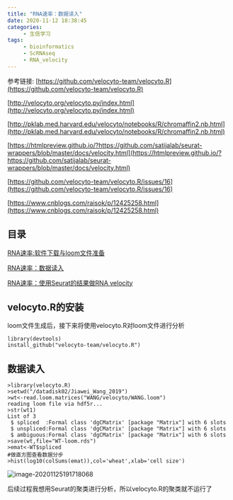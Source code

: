 ```yaml
---
title: "RNA速率：数据读入"
date: 2020-11-12 18:38:45
categories:
     - 生信学习
tags:
     - bioinformatics
     - ScRNAseq
     - RNA_velocity
---
```




参考链接:
[https://github.com/velocyto-team/velocyto.R](https://github.com/velocyto-team/velocyto.R)

[http://velocyto.org/velocyto.py/index.html](http://velocyto.org/velocyto.py/index.html)

[http://pklab.med.harvard.edu/velocyto/notebooks/R/chromaffin2.nb.html](http://pklab.med.harvard.edu/velocyto/notebooks/R/chromaffin2.nb.html)

[https://htmlpreview.github.io/?https://github.com/satijalab/seurat-wrappers/blob/master/docs/velocity.html](https://htmlpreview.github.io/?https://github.com/satijalab/seurat-wrappers/blob/master/docs/velocity.html)

[https://github.com/velocyto-team/velocyto.R/issues/16](https://github.com/velocyto-team/velocyto.R/issues/16)

[https://www.cnblogs.com/raisok/p/12425258.html](https://www.cnblogs.com/raisok/p/12425258.html)

## 目录

[RNA速率:软件下载与loom文件准备](https://www.zhouxiaozhao.cn/2020/11/10/RNAvelocity(1)/)

[RNA速率：数据读入](https://www.zhouxiaozhao.cn/2020/11/12/RNAvelocity(2)/)

[RNA速率：使用Seurat的结果做RNA velocity](https://www.zhouxiaozhao.cn/2020/11/14/RNAvelocity(3)/)

## velocyto.R的安装

loom文件生成后，接下来将使用velocyto.R对loom文件进行分析

```
library(devtools)
install_github("velocyto-team/velocyto.R")
```

## 数据读入

```
>library(velocyto.R)
>setwd("/datadisk02/Jiawei_Wang_2019")
>wt<-read.loom.matrices("WANG/velocyto/WANG.loom")
reading loom file via hdf5r...
>str(wt1)
List of 3
 $ spliced  :Formal class 'dgCMatrix' [package "Matrix"] with 6 slots
 $ unspliced:Formal class 'dgCMatrix' [package "Matrix"] with 6 slots
 $ ambiguous:Formal class 'dgCMatrix' [package "Matrix"] with 6 slots
>save(wt,file="WT-loom.rds")
>emat<-WT$spliced
#做直方图查看数据分步
>hist(log10(colSums(emat)),col='wheat',xlab='cell size')
```

![image-20201125191718068](/img/posts/2020.11.12/image-20201125191718068.png)

后续过程我想用Seurat的聚类进行分析，所以velocyto.R的聚类就不运行了
